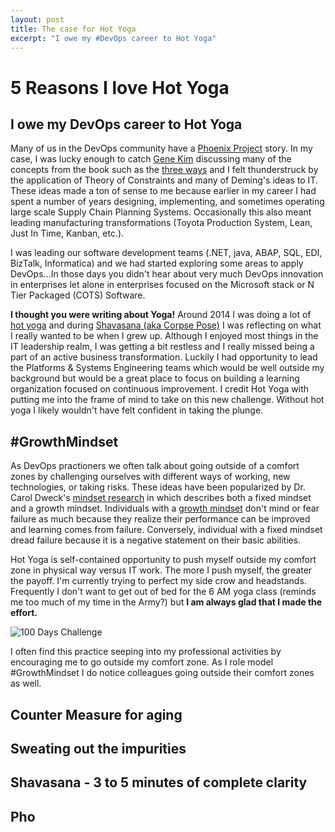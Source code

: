 ```yaml
---
layout: post
title: The case for Hot Yoga
excerpt: "I owe my #DevOps career to Hot Yoga"
---
```


# 5 Reasons I love Hot Yoga
## I owe my DevOps career to Hot Yoga

Many of us in the DevOps community have a [Phoenix Project](https://www.amazon.com/Phoenix-Project-DevOps-Helping-Business/dp/1942788290?keywords=phoenix+project&qid=1538282916&sr=8-1&ref=sr_1_1) story. In my case, I was lucky enough to catch [Gene Kim](@RealGeneKim) discussing many of the concepts from the book such as the [three ways](https://itrevolution.com/the-three-ways-principles-underpinning-devops/) and I felt thunderstruck by the application of Theory of Constraints and many of Deming's ideas to IT.  These ideas made a ton of sense to me because earlier in my career I had spent a number of years designing, implementing, and sometimes operating large scale Supply Chain Planning Systems.  Occasionally this also meant leading manufacturing transformations (Toyota Production System, Lean, Just In Time, Kanban, etc.). 

I was leading our software development teams (.NET, java, ABAP, SQL, EDI, BizTalk, Informatica) and we had started exploring some areas to apply DevOps...In those days you didn't hear about very much DevOps innovation in enterprises let alone in enterprises focused on the Microsoft stack or N Tier Packaged (COTS) Software.      

**I thought you were writing about Yoga!** Around 2014 I was doing a lot of [hot yoga](https://en.wikipedia.org/wiki/Bikram_Yoga) and during [Shavasana (aka Corpse Pose)](https://en.wikipedia.org/wiki/Shavasana) I was reflecting on what I really wanted to be when I grew up.  Although I enjoyed most things in the IT leadership realm, I was getting a bit restless and I really missed being a part of an active business transformation. Luckily I had opportunity to lead the Platforms & Systems Engineering teams which would be well outside my background but would be a great place to focus on building a learning organization focused on continuous improvement.  I credit Hot Yoga with putting me into the frame of mind to take on this new challenge.  Without hot yoga I likely wouldn't have felt confident in taking the plunge.

## #GrowthMindset

As DevOps practioners we often talk about going outside of a comfort zones by challenging ourselves with different ways of working, new technologies, or taking risks.  These ideas have been popularized by Dr. Carol Dweck's [mindset research](https://www.ted.com/talks/carol_dweck_the_power_of_believing_that_you_can_improve?language=en) in which describes both a fixed mindset and a growth mindset.  Individuals with a [growth mindset](https://en.wikipedia.org/wiki/Mindset#Fixed_and_growth) don't mind or fear failure as much because they realize their performance can be improved and learning comes from failure.  Conversely, individual with a fixed mindset dread failure because it is a negative statement on their basic abilities. 

Hot Yoga is self-contained opportunity to push myself outside my comfort zone  in physical way versus IT work.  The more I push myself, the greater the payoff.  I'm currently trying to perfect my side crow and headstands.  Frequently I don't want to get out of bed for the 6 AM yoga class (reminds me too much of my time in the Army?) but **I am always glad that I made the effort.**   

![100 Days Challenge](/images/ChatOpsTopGoyoga-parsva_bakasana_red.jpg)

 I often find this practice seeping into my professional activities by encouraging me to go outside my comfort zone.  As I role model #GrowthMindset I do notice colleagues going outside their comfort zones as well.
## Counter Measure for aging
## Sweating out the impurities
## Shavasana - 3 to 5 minutes of complete clarity
## Pho